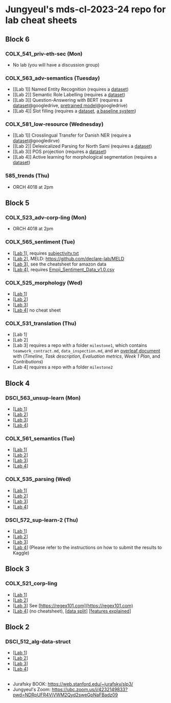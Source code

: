 # Jungyeul's mds-cl-2023-24 repo for lab cheat sheets

## Block 6
### COLX_541_priv-eth-sec (Mon)
* No lab (you will have a discussion group)

### COLX_563_adv-semantics (Tuesday)
* [[Lab 1]] Named Entity Recognition (requires a [dataset](https://github.ubc.ca/jungyeul/labs/blob/master/block6/COLX_563_adv-semantics_lab1.zip))
* [[Lab 2]] Semantic Role Labelling (requires a [dataset](https://github.ubc.ca/jungyeul/labs/raw/master/block6/COLX_563_adv-semantics_lab2.zip))
* [[Lab 3]] Question-Answering with BERT (requires a [dataset](https://drive.google.com/file/d/1jAXaGLyCllMoa6suFiZro4cuWf0Mnx9G/view?usp=sharing)@googledrive, [pretrained model](https://drive.google.com/file/d/1wm7NuOsEUGBti735aRyW6FG-lS4NMe7x/view?usp=share_link)@googledrive)
* [[Lab 4]]  Slot filling (requires a [dataset](https://github.ubc.ca/jungyeul/labs/raw/master/block6/COLX_563_adv-semantics_lab4.zip), [a baseline system](https://github.ubc.ca/jungyeul/labs/blob/master/block6/COLX_563_adv-semantics_lab4_baseline.ipynb))

### COLX_581_low-resource (Wednesday)
* [[Lab 1]] Crosslingual Transfer for Danish NER (require a [dataset](https://drive.google.com/file/d/15FPOBnJRqVg437-oScDNJmDgF7-TMlFn/view?usp=share_link)@googledirve)
* [[Lab 2]] Delexicalized Parsing for North Sami (requires a [dataset](https://github.ubc.ca/jungyeul/labs/raw/master/block6/COLX_581_low_resource_lab2.zip))
* [[Lab 3]] POS projection (requires a [dataset](https://github.ubc.ca/jungyeul/labs/raw/master/block6/COLX_581_low_resource_lab3.zip))
* [[Lab 4]] Active learning for morphological segmentation (requires a [dataset](https://github.ubc.ca/jungyeul/labs/raw/master/block6/COLX_581_low_resource_lab4.zip))

### 585_trends (Thu)
* ORCH 4018 at 2pm


## Block 5
### COLX_523_adv-corp-ling (Mon)
* ORCH 4018 at 2pm

### COLX_565_sentiment (Tue)
* [[Lab 1](./block5/COLX_565_sentiment_lab1.ipynb)], requires [subjectivity.txt](https://raw.githubusercontent.com/jungyeul/mds-cl-2023-24/main/block5/subjectivity.txt)
* [[Lab 2](./block5/COLX_565_sentiment_lab2.ipynb)], MELD: https://github.com/declare-lab/MELD
* [[Lab 3](./block5/COLX_565_sentiment_lab3.ipynb)], see the cheatsheet for amazon data
* [[Lab 4](./block5/COLX_565_sentiment_lab4.ipynb)], requires [Emoji_Sentiment_Data_v1.0.csv](https://raw.githubusercontent.com/jungyeul/mds-cl-2023-24/main/block5/Emoji_Sentiment_Data_v1.0.csv)

### COLX_525_morphology (Wed)
* [[Lab 1](./block5/COLX_525_morphology_lab1.ipynb)]
* [[Lab 2](./block5/COLX_525_morphology_lab2.ipynb)]
* [[Lab 3](./block5/COLX_525_morphology_lab3.ipynb)]
* [[Lab 4](https://github.ubc.ca/MDS-CL-2023-24/COLX_525_morphology_students/blob/master/blank_labs/Lab4/Lab4.ipynb)] no cheat sheet 

### COLX_531_translation (Thu)
* [Lab 1]
* [Lab 2]
* [Lab 3] requires a repo with a folder `milestone1`, which contains `teamwork_contract.md`, `data_inspection.md`, and an [overleaf document](https://www.overleaf.com/read/qmqdztshyqdb#ef3e4d) with (*Timeline*, *Task description*, *Evaluation metrics*, *Week 1 Plan*, and *Contributions*)
* [Lab 4] requires a repo with a folder `milestone2`


## Block 4
### DSCI_563_unsup-learn (Mon)
* [[Lab 1](./block4/DSCI_563_unsup_lab1.ipynb)]
* [[Lab 2](./block4/DSCI_563_unsup_lab2.ipynb)]
* [[Lab 3](./block4/DSCI_563_unsup_lab3.ipynb)]
* [[Lab 4](./block4/DSCI_563_unsup_lab4.ipynb)]

### COLX_561_semantics (Tue)
* [[Lab 1](./block4/COLX_561_semantics_lab1.ipynb)]
* [[Lab 2](./block4/COLX_561_semantics_lab2.ipynb)]
* [[Lab 3](./block4/COLX_561_semantics_lab3.ipynb)]
* [[Lab 4](./block4/COLX_561_semantics_lab4.ipynb)]

### COLX_535_parsing (Wed)
* [[Lab 1](./block4/COLX_535_parsing_lab1.ipynb)]
* [[Lab 2](./block4/COLX_535_parsing_lab2.ipynb)]
* [[Lab 3](./block4/COLX_535_parsing_lab3.ipynb)]
* [[Lab 4](./block4/COLX_535_parsing_lab4.ipynb)]

### DSCI_572_sup-learn-2 (Thu)
* [[Lab 1](./block4/DSCI_572_sup-learn-2_lab1.ipynb)]
* [[Lab 2](./block4/DSCI_572_sup-learn-2_lab2.ipynb)]
* [[Lab 3](./block4/DSCI_572_sup-learn-2_lab3.ipynb)]
* [[Lab 4](./block4/DSCI_572_sup-learn-2_lab4.ipynb)] (Please refer to the instructions on how to submit the results to Kaggle)

## Block 3
### COLX_521_corp-ling
* [[Lab 1](./block3/corp-ling_lab1.ipynb)]
* [[Lab 2](./block3/corp-ling_lab2.ipynb)]
* [[Lab 3](./block3/corp-ling_lab3.ipynb)] See [https://regex101.com](https://regex101.com)
* [[Lab 4](./block3/corp-ling_lab4.ipynb)] (no cheatsheet), [[data split](./block3/lab4_data/)] [[features explained](https://www.overleaf.com/read/qbzzmtfnxvnd#03abca)]



## Block 2
### DSCI_512_alg-data-struct 
* [[Lab 1](./block2/dsci512_lab1.ipynb)]
* [[Lab 2](./block2/dsci512_lab2.ipynb)]
* [[Lab 3](./block2/dsci512_lab3.ipynb)]
* [[Lab 4](./block2/dsci512_lab4.ipynb)]


## 
- Jurafsky BOOK: https://web.stanford.edu/~jurafsky/slp3/
- Jungyeul's Zoom: https://ubc.zoom.us/j/4232149833?pwd=NDRpUFR4VjVWM2Qyd2sweGpNaFBadz09

